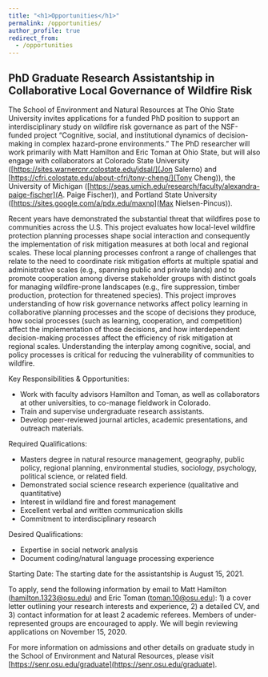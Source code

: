 ```yaml
---
title: "<h1>Opportunities</h1>"
permalink: /opportunities/
author_profile: true
redirect_from: 
  - /opportunities
---
```


<h2><b>PhD Graduate Research Assistantship in Collaborative Local Governance of Wildfire Risk</b></h2>

The School of Environment and Natural Resources at The Ohio State University invites applications for a funded PhD position to support an interdisciplinary study on wildfire risk governance as part of the NSF-funded project “Cognitive, social, and institutional dynamics of decision-making in complex hazard-prone environments.” The PhD researcher will work primarily with Matt Hamilton and Eric Toman at Ohio State, but will also engage with collaborators at Colorado State University ([https://sites.warnercnr.colostate.edu/jdsal/](Jon Salerno) and [https://cfri.colostate.edu/about-cfri/tony-cheng/](Tony Cheng)), the University of Michigan ([https://seas.umich.edu/research/faculty/alexandra-paige-fischer](A. Paige Fischer)), and Portland State University ([https://sites.google.com/a/pdx.edu/maxnp](Max Nielsen-Pincus)).  

Recent years have demonstrated the substantial threat that wildfires pose to communities across the U.S. This project evaluates how local-level wildfire protection planning processes shape social interaction and consequently the implementation of risk mitigation measures at both local and regional scales. These local planning processes confront a range of challenges that relate to the need to coordinate risk mitigation efforts at multiple spatial and administrative scales (e.g., spanning public and private lands) and to promote cooperation among diverse stakeholder groups with distinct goals for managing wildfire-prone landscapes (e.g., fire suppression, timber production, protection for threatened species). This project improves understanding of how risk governance networks affect policy learning in collaborative planning processes and the scope of decisions they produce, how social processes (such as learning, cooperation, and competition) affect the implementation of those decisions, and how interdependent decision-making processes affect the efficiency of risk mitigation at regional scales. Understanding the interplay among cognitive, social, and policy processes is critical for reducing the vulnerability of communities to wildfire.

Key Responsibilities & Opportunities:
* Work with faculty advisors Hamilton and Toman, as well as collaborators at other universities, to co-manage fieldwork in Colorado.
* Train and supervise undergraduate research assistants.
* Develop peer-reviewed journal articles, academic presentations, and outreach materials.

Required Qualifications:
* Masters degree in natural resource management, geography, public policy, regional planning, environmental studies, sociology, psychology, political science, or related field.
*	Demonstrated social science research experience (qualitative and quantitative)
*	Interest in wildland fire and forest management 
*	Excellent verbal and written communication skills
*	Commitment to interdisciplinary research

Desired Qualifications:
*	Expertise in social network analysis
*	Document coding/natural language processing experience

Starting Date: The starting date for the assistantship is August 15, 2021.
 
To apply, send the following information by email to Matt Hamilton (hamilton.1323@osu.edu) and Eric Toman (toman.10@osu.edu): 1) a cover letter outlining your research interests and experience, 2) a detailed CV, and 3) contact information for at least 2 academic referees. Members of under-represented groups are encouraged to apply. We will begin reviewing applications on November 15, 2020.

For more information on admissions and other details on graduate study in the School of Environment and Natural Resources, please visit [https://senr.osu.edu/graduate](https://senr.osu.edu/graduate).


